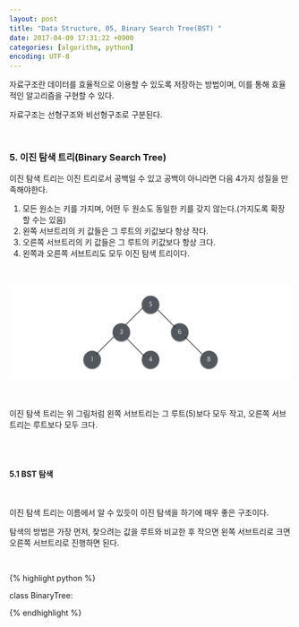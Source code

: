 ```yaml
---
layout: post
title: "Data Structure, 05, Binary Search Tree(BST) "
date: 2017-04-09 17:31:22 +0900
categories: [algorithm, python]
encoding: UTF-8
---
```


자료구조란 데이터를 효율적으로 이용할 수 있도록 저장하는 방법이며,
이를 통해 효율적인 알고리즘을 구현할 수 있다. 

자료구조는 선형구조와 비선형구조로 구분된다. 

<br/>


### 5. 이진 탐색 트리(Binary Search Tree)

이진 탐색 트리는 이진 트리로서 공백일 수 있고 공백이 아니라면 다음 4가지 성질을 만족해야한다. 

1. 모든 원소는 키를 가지며, 어떤 두 원소도 동일한 키를 갖지 않는다.(가지도록 확장할 수는 있음)
2. 왼쪽 서브트리의 키 값들은 그 루트의 키값보다 항상 작다.
3. 오른쪽 서브트리의 키 값들은 그 루트의 키값보다 항상 크다.
4. 왼쪽과 오른쪽 서브트리도 모두 이진 탐색 트리이다.  

<br/>


![branch Image](https://raw.githubusercontent.com/lee-seul/lee-seul.github.com/master/static/img/_posts/BST01.png)

<br/>

이진 탐색 트리는 위 그림처럼 왼쪽 서브트리는 그 루트(5)보다 모두 작고, 오른쪽 서브트리는 루트보다 모두 크다. 



<br/>
<br/>

#### 5.1 BST 탐색 

<br/>

이진 탐색 트리는 이름에서 알 수 있듯이 이진 탐색을 하기에 매우 좋은 구조이다.

탐색의 방법은 가장 먼저, 찾으려는 값을 루트와 비교한 후 작으면 왼쪽 서브트리로 크면 오른쪽 서브트리로 진행하면 된다.

<br/>

{% highlight python %}


 class BinaryTree:



 
{% endhighlight %}




<br/>
<br/>






